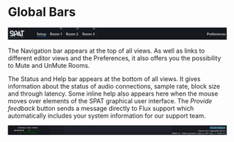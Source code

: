 # Global Bars

![](include/SpatRevolution_UserGuide_-070.jpg)

The Navigation bar appears at the top of all views. As well as links to different editor views and the Preferences, it also offers you the possibility to Mute and UnMute Rooms.

The Status and Help bar appears at the bottom of all views. It gives information about the status of audio connections, sample rate, block size and through latency. Some inline help also appears here when the mouse moves over elements of the SPAT graphical user interface. The _Provide feedback_ button sends a message directly to Flux support which automatically includes your system information for our support team.

![](include/SpatRevolution_UserGuide_-072.jpg)
